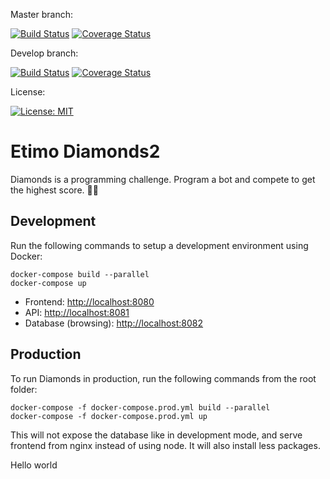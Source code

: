 Master branch:

[![Build Status](https://travis-ci.com/Etimo/diamonds2.svg?branch=master)](https://travis-ci.com/Etimo/diamonds2)
[![Coverage Status](https://coveralls.io/repos/github/Etimo/diamonds2/badge.svg?branch=master)](https://coveralls.io/github/Etimo/diamonds2?branch=master)

Develop branch:

[![Build Status](https://travis-ci.com/Etimo/diamonds2.svg?branch=develop)](https://travis-ci.com/Etimo/diamonds2)
[![Coverage Status](https://coveralls.io/repos/github/Etimo/diamonds2/badge.svg?branch=develop)](https://coveralls.io/github/Etimo/diamonds2?branch=develop)

License:

[![License: MIT](https://img.shields.io/badge/License-MIT-yellow.svg)](https://opensource.org/licenses/MIT)

# Etimo Diamonds2

Diamonds is a programming challenge. Program a bot and compete to get the highest score. 🤖🔷

## Development

Run the following commands to setup a development environment using Docker:

```
docker-compose build --parallel
docker-compose up
```

- Frontend: [http://localhost:8080](http://localhost:8080)
- API: [http://localhost:8081](http://localhost:8081)
- Database (browsing): [http://localhost:8082](http://localhost:8082/?pgsql=database&username=postgres&db=postgres)

## Production

To run Diamonds in production, run the following commands from the root folder:

```
docker-compose -f docker-compose.prod.yml build --parallel
docker-compose -f docker-compose.prod.yml up
```

This will not expose the database like in development mode, and serve frontend from nginx instead of using node. It will also install less packages.

Hello world
